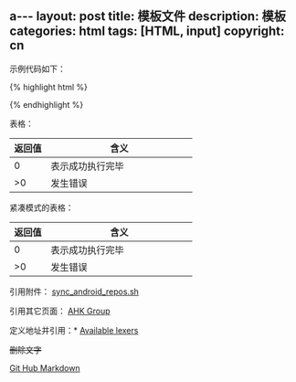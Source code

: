 a---
layout: post
title: 模板文件
description:  模板
categories: html
tags: [HTML, input]
copyright: cn
---

示例代码如下：

{% highlight html %}
<html>

</html>
{% endhighlight %}


表格：

<table width="100%">
    <thead>
        <tr>
            <th width="20%">返回值</th>
            <th width="80%">含义</th>
        </tr>
    </thead>
    <tbody>
        <tr>
            <td>0</td>
            <td>表示成功执行完毕</td>
        </tr>
        <tr>
            <td> >0 </td>
            <td>发生错误</td>
        </tr>
    </tbody>
</table>

紧凑模式的表格：

<table width="100%">
    <thead>
        <tr><th width="20%">返回值</th><th width="80%">含义</th></tr>
    </thead>
    <tbody>
        <tr><td>0</td><td>表示成功执行完毕</td></tr>
        <tr><td> >0 </td><td>发生错误</td></tr>
    </tbody>
</table>

引用附件： [sync_android_repos.sh](/attachments/sync_android_repos.sh)

引用其它页面： [AHK Group](/2011/07/03/autohotkey.html)

定义地址并引用：* [Available lexers][lexers]

[lexers]: http://pygments.org/docs/lexers/

~~删除文字~~

[Git Hub Markdown](https://help.github.com/articles/basic-writing-and-formatting-syntax)
